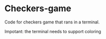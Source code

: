 # Checkers-game
Code for checkers game that rans in a terminal.

Impotant: the terminal needs to support coloring
